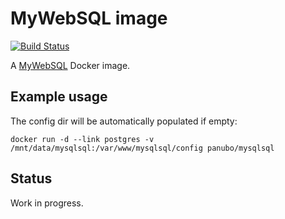 # MyWebSQL image

[![Build Status](https://travis-ci.org/panubo/docker-mywebsql.svg?branch=master)](https://travis-ci.org/panubo/docker-mywebsql)

A [MyWebSQL](http://mywebsql.net/) Docker image.

## Example usage

The config dir will be automatically populated if empty:

```
docker run -d --link postgres -v /mnt/data/mysqlsql:/var/www/mysqlsql/config panubo/mysqlsql
```

## Status

Work in progress.
